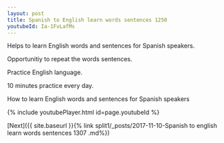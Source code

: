 ```yaml
---
layout: post
title: Spanish to English learn words sentences 1250 
youtubeId: Ia-1FvLafMs
---
```

 
 
Helps to learn English words and sentences for Spanish speakers.

Opportunitiy to repeat the words sentences. 

Practice English language. 
 
10 minutes practice every day. 
 
How to learn English words and sentences for Spanish speakers 
 
{% include youtubePlayer.html id=page.youtubeId %}
 
 
[Next]({{ site.baseurl }}{% link  split1/_posts/2017-11-10-Spanish to english learn words sentences 1307 .md%})
 
